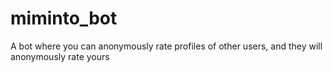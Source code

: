 # miminto_bot
A bot where you can anonymously rate profiles of other users, and they will anonymously rate yours

